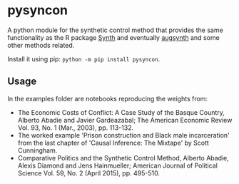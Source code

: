# pysyncon

A python module for the synthetic control method that provides the same functionality as the R package [Synth](https://CRAN.R-project.org/package=Synth) and eventually [augsynth](https://github.com/ebenmichael/augsynth) and some other methods related.

Install it using pip: ``python -m pip install pysyncon``.

## Usage

In the examples folder are notebooks reproducing the weights from:

- The Economic Costs of Conflict: A Case Study of the Basque Country, Alberto Abadie and Javier Gardeazabal; The American Economic Review Vol. 93, No. 1 (Mar., 2003), pp. 113-132.
- The worked example 'Prison construction and Black male incarceration' from the last chapter of 'Causal Inference: The Mixtape' by Scott Cunningham.
- Comparative Politics and the Synthetic Control Method, Alberto Abadie, Alexis Diamond and Jens Hainmueller; American Journal of Political Science Vol. 59, No. 2 (April 2015), pp. 495-510.
